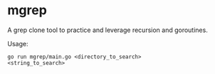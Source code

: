 # mgrep
A grep clone tool to practice and leverage recursion and goroutines. 


Usage:

<code>go run mgrep/main.go <directory_to_search> <string_to_search></code>
